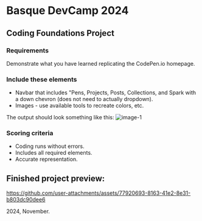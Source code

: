 # Basque DevCamp 2024
## Coding Foundations Project 

### Requirements
Demonstrate what you have learned replicating the CodePen.io homepage.

### Include these elements
- Navbar that includes "Pens, Projects, Posts, Collections, and Spark with a down chevron (does not need to actually dropdown).
- Images - use available tools to recreate colors, etc.

The output should look something like this:
![image-1](https://github.com/user-attachments/assets/e247ce25-67be-46df-bc25-7b83ed36e23c)

### Scoring criteria
- Coding runs without errors.
- Includes all required elements.
- Accurate representation.

## Finished project preview:
https://github.com/user-attachments/assets/77920693-8163-41e2-8e31-b803dc90dee6


2024, November.
